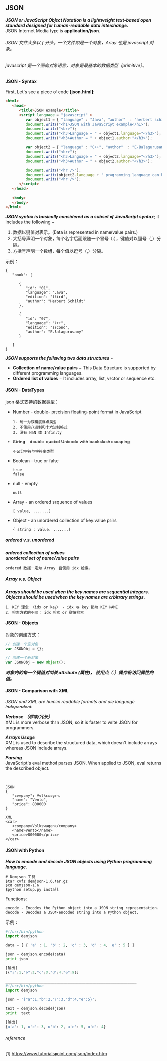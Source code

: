 ## JSON
***JSON or JavaScript Object Notation is a lightweight text-based open standard designed for human-readable data interchange.*** <br>
JSON Internet Media type is **application/json**.

###### JSON 文件大多以 { 开头。一个文件即是一个对象，Array 也是 javascript 对象。
###### javascript 是一个面向对象语言，对象是最基本的数据类型（primitive）。


#### JSON - Syntax

First, Let's see a piece of code **\[json.html]**:
```html
<html>
   <head>
      <title>JSON example</title>
      <script language = "javascript" >
         var object1 = { "language" : "Java", "author"  : "herbert schildt" };
         document.write("<h1>JSON with JavaScript example</h1>");
         document.write("<br>");
         document.write("<h3>Language = " + object1.language+"</h3>");  
         document.write("<h3>Author = " + object1.author+"</h3>");   

         var object2 = { "language" : "C++", "author"  : "E-Balagurusamy" };
         document.write("<br>");
         document.write("<h3>Language = " + object2.language+"</h3>");  
         document.write("<h3>Author = " + object2.author+"</h3>");   
  
         document.write("<hr />");
         document.write(object2.language + " programming language can be studied " + "from book written by " + object2.author);
         document.write("<hr />");
      </script>
   </head>
   
   <body>
   </body>
</html>
```

***JSON syntax is basically considered as a subset of JavaScript syntax;*** it includes the following −
1. 数据以键值对表示。(Data is represented in name/value pairs.)
1. 大括号声明一个对象，每个名字后面跟随一个冒号（:），键值对以逗号（,）分隔。
1. 方括号声明一个数组，每个值以逗号（,）分隔。

示例：
```
{
   "book": [

      {
         "id": "01",
         "language": "Java",
         "edition": "third",
         "author": "Herbert Schildt"
      },

      {
         "id": "07",
         "language": "C++",
         "edition": "second",
         "author": "E.Balagurusamy"
      }

   ]
}
```

***JSON supports the following two data structures*** −
* **Collection of name/value pairs** − This Data Structure is supported by different programming languages.
* **Ordered list of values** − It includes array, list, vector or sequence etc.


#### JSON - DataTypes

json 格式支持的数据类型：
* Number - double- precision floating-point format in JavaScript
    ```
    1. 统一为双精度浮点类型
    2. 不使用八进制和十六进制格式
    3. 没有 NaN 或 Infinity
    ```
* String - double-quoted Unicode with backslash escaping
    ```
    不区分字符与字符串类型
    ```
* Boolean - true or false
    ```
    true
    false
    ```    
* null - empty
    ```
    null
    ```
* Array - an ordered sequence of values
    ```
    [ value, .......]
    ```
* Object - an unordered collection of key:value pairs
    ```
    { string : value, .......}
    ```

##### ordered v.s. unordered
***ordered collection of values*** <br>
***unordered set of name/value pairs*** <br>
```
ordered 数据一定为 Array，且使用 idx 检索。
```

##### Array v.s. Object
***Arrays should be used when the key names are sequential integers.*** <br>
***Objects should be used when the key names are arbitrary strings.*** <br>
```
1. KEY 理念 （idx or key） - idx 与 key 都为 KEY NAME
2. 检索方式的不同： idx 检索 or 键值检索
```


#### JSON - Objects

对象的创建方式：
```javascript
// 创建一个空对象 
var JSONObj = {};

// 创建一个新对象
var JSONObj = new Object();
```

***对象内的每一个键值对叫做 attribute (属性)， 使用点（.）操作符访问属性的值。***
 

#### JSON - Comparison with XML
*JSON and XML are human readable formats and are language independent.*

***Verbose （啰嗦/冗长）*** <br>
XML is more verbose than JSON, so it is faster to write JSON for programmers.

***Arrays Usage*** <br>
XML is used to describe the structured data, which doesn't include arrays whereas JSON include arrays.

***Parsing*** <br>
JavaScript's eval method parses JSON. When applied to JSON, eval returns the described object.

<br>

```
JSON
{
   "company": Volkswagen,
   "name": "Vento",
   "price": 800000
}

XML
<car>
   <company>Volkswagen</company>
   <name>Vento</name>
   <price>800000</price>
</car>
```


#### JSON with Python
***How to encode and decode JSON objects using Python programming language.***

```
# Demjson 工具
$tar xvfz demjson-1.6.tar.gz
$cd demjson-1.6
$python setup.py install
```

Functions:
```
encode - Encodes the Python object into a JSON string representation.
decode - Decodes a JSON-encoded string into a Python object.
```

示例：
```python
#!/usr/bin/python
import demjson

data = [ { 'a' : 1, 'b' : 2, 'c' : 3, 'd' : 4, 'e' : 5 } ]

json = demjson.encode(data)
print json

[输出]
[{"a":1,"b":2,"c":3,"d":4,"e":5}]

___________________________________________________________
#!/usr/bin/python
import demjson

json = '{"a":1,"b":2,"c":3,"d":4,"e":5}';

text = demjson.decode(json)
print  text

[输出]
{u'a': 1, u'c': 3, u'b': 2, u'e': 5, u'd': 4}
```


###### reference
[1] https://www.tutorialspoint.com/json/index.htm
